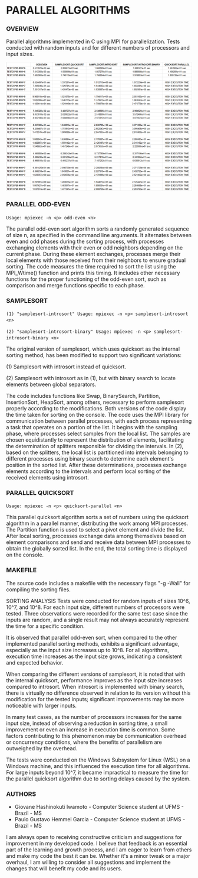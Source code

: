 # PARALLEL ALGORITHMS

### **OVERVIEW**

Parallel algorithms implemented in C using MPI for parallelization. Tests conducted with random inputs and for different numbers of processors and input sizes.

![Execution Time](exectime.png)

### **PARALLEL ODD-EVEN**

`Usage: mpiexec -n <p> odd-even <n>`

The parallel odd-even sort algorithm sorts a randomly generated sequence of size n, as specified in the command line arguments. It alternates between even and odd phases during the sorting process, with processes exchanging elements with their even or odd neighbors depending on the current phase. During these element exchanges, processes merge their local elements with those received from their neighbors to ensure gradual sorting. The code measures the time required to sort the list using the MPI_Wtime() function and prints this timing. It includes other necessary functions for the proper functioning of the odd-even sort, such as comparison and merge functions specific to each phase.

### **SAMPLESORT**

`(1) "samplesort-introsort" Usage: mpiexec -n <p> samplesort-introsort <n>`

`(2) "samplesort-introsort-binary" Usage: mpiexec -n <p> samplesort-introsort-binary <n>`

The original version of samplesort, which uses quicksort as the internal sorting method, has been modified to support two significant variations:

(1) Samplesort with introsort instead of quicksort.

(2) Samplesort with introsort as in (1), but with binary search to locate elements between global separators.

The code includes functions like Swap, BinarySearch, Partition, InsertionSort, HeapSort, among others, necessary to perform samplesort properly according to the modifications. Both versions of the code display the time taken for sorting on the console. The code uses the MPI library for communication between parallel processes, with each process representing a task that operates on a portion of the list. It begins with the sampling phase, where processes select samples from the local list. The samples are chosen equidistantly to represent the distribution of elements, facilitating the determination of splitters responsible for dividing the intervals. In (2), based on the splitters, the local list is partitioned into intervals belonging to different processes using binary search to determine each element's position in the sorted list. After these determinations, processes exchange elements according to the intervals and perform local sorting of the received elements using introsort.

### **PARALLEL QUICKSORT**

`Usage: mpiexec -n <p> quicksort-parallel <n>`

This parallel quicksort algorithm sorts a set of numbers using the quicksort algorithm in a parallel manner, distributing the work among MPI processes. The Partition function is used to select a pivot element and divide the list. After local sorting, processes exchange data among themselves based on element comparisons and send and receive data between MPI processes to obtain the globally sorted list. In the end, the total sorting time is displayed on the console.

### **MAKEFILE**

The source code includes a makefile with the necessary flags "-g -Wall" for compiling the sorting files.

SORTING ANALYSIS
Tests were conducted for random inputs of sizes 10^6, 10^7, and 10^8. For each input size, different numbers of processors were tested. Three observations were recorded for the same test case since the inputs are random, and a single result may not always accurately represent the time for a specific condition.

It is observed that parallel odd-even sort, when compared to the other implemented parallel sorting methods, exhibits a significant advantage, especially as the input size increases up to 10^8. For all algorithms, execution time increases as the input size grows, indicating a consistent and expected behavior.

When comparing the different versions of samplesort, it is noted that with the internal quicksort, performance improves as the input size increases compared to introsort. When introsort is implemented with binary search, there is virtually no difference observed in relation to its version without this modification for the tested inputs; significant improvements may be more noticeable with larger inputs.

In many test cases, as the number of processors increases for the same input size, instead of observing a reduction in sorting time, a small improvement or even an increase in execution time is common. Some factors contributing to this phenomenon may be communication overhead or concurrency conditions, where the benefits of parallelism are outweighed by the overhead.

The tests were conducted on the Windows Subsystem for Linux (WSL) on a Windows machine, and this influenced the execution time for all algorithms. For large inputs beyond 10^7, it became impractical to measure the time for the parallel quicksort algorithm due to sorting delays caused by the system.

### **AUTHORS**

- Giovane Hashinokuti Iwamoto - Computer Science student at UFMS - Brazil - MS
- Paulo Gustavo Hemmel Garcia - Computer Science student at UFMS - Brazil - MS

I am always open to receiving constructive criticism and suggestions for improvement in my developed code. I believe that feedback is an essential part of the learning and growth process, and I am eager to learn from others and make my code the best it can be. Whether it's a minor tweak or a major overhaul, I am willing to consider all suggestions and implement the changes that will benefit my code and its users.
